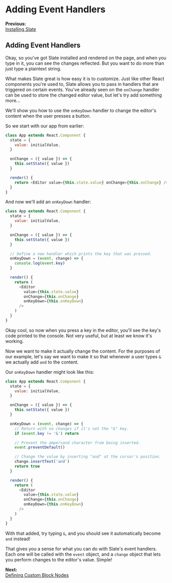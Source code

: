# Adding Event Handlers

**Previous:**  
[Installing Slate](installing-slate.md)  
  


## Adding Event Handlers

Okay, so you've got Slate installed and rendered on the page, and when you type in it, you can see the changes reflected. But you want to do more than just type a plaintext string.

What makes Slate great is how easy it is to customize. Just like other React components you're used to, Slate allows you to pass in handlers that are triggered on certain events. You've already seen on the `onChange` handler can be used to store the changed editor value, but let's try add something more...

We'll show you how to use the `onKeyDown` handler to change the editor's content when the user presses a button.

So we start with our app from earlier:

```javascript
class App extends React.Component {
  state = {
    value: initialValue,
  }

  onChange = ({ value }) => {
    this.setState({ value })
  }

  render() {
    return <Editor value={this.state.value} onChange={this.onChange} />
  }
}
```

And now we'll add an `onKeyDown` handler:

```javascript
class App extends React.Component {
  state = {
    value: initialValue,
  }

  onChange = ({ value }) => {
    this.setState({ value })
  }

  // Define a new handler which prints the key that was pressed.
  onKeyDown = (event, change) => {
    console.log(event.key)
  }

  render() {
    return (
      <Editor
        value={this.state.value}
        onChange={this.onChange}
        onKeyDown={this.onKeyDown}
      />
    )
  }
}
```

Okay cool, so now when you press a key in the editor, you'll see the key's code printed to the console. Not very useful, but at least we know it's working.

Now we want to make it actually change the content. For the purposes of our example, let's say we want to make it so that whenever a user types `&` we actually add `and` to the content.

Our `onKeyDown` handler might look like this:

```javascript
class App extends React.Component {
  state = {
    value: initialValue,
  }

  onChange = ({ value }) => {
    this.setState({ value })
  }

  onKeyDown = (event, change) => {
    // Return with no changes if it's not the "&" key.
    if (event.key != '&') return

    // Prevent the ampersand character from being inserted.
    event.preventDefault()

    // Change the value by inserting "and" at the cursor's position.
    change.insertText('and')
    return true
  }

  render() {
    return (
      <Editor
        value={this.state.value}
        onChange={this.onChange}
        onKeyDown={this.onKeyDown}
      />
    )
  }
}
```

With that added, try typing `&`, and you should see it automatically become `and` instead!

That gives you a sense for what you can do with Slate's event handlers. Each one will be called with the `event` object, and a `change` object that lets you perform changes to the editor's value. Simple!

**Next:**  
[Defining Custom Block Nodes](defining-custom-block-nodes.md)  
  


